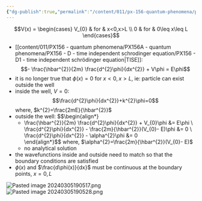```yaml
---
{"dg-publish":true,"permalink":"/content/011/px-156-quantum-phenomena/px-156-a-quantum-phenomena/px-156-d-time-independent-schrodinger-equation/px-156-d3-finite-potential-well/","created":"2024-11-25T10:50:32.000+00:00","updated":"2024-11-26T20:02:20.082+00:00"}
---
```


$$V(x) = \begin{cases} 
    V_{0} & for & x<0,x>L \\
    0 & for & 0\leq x\leq L
\end{cases}$$
- [[content/011/PX156 - quantum phenomena/PX156A - quantum phenomena/PX156 - D - time independent schrodinger equation/PX156 - D1 - time independent schrödinger equation\|TISE]]: 
$$- \frac{\hbar^{2}}{2m} \frac{d^{2}\phi}{dx^{2}} + V\phi = E\phi$$
- it is no longer true that $\phi(x)=0$ for $x<0,x>L$, ie: particle can exist outside the well
- inside the well, $V=0$: 
$$\frac{d^{2}\phi}{dx^{2}}+k^{2}\phi=0$$
	where, $k^{2}=\frac{2mE}{\hbar^{2}}$
- outside the well: 
$$\begin{align*}
	- \frac{\hbar^{2}}{2m} \frac{d^{2}\phi}{dx^{2}} + V_{0}\phi &= E\phi \\
	\frac{d^{2}\phi}{dx^{2}} - \frac{2m}{\hbar^{2}}(V_{0}- E)\phi &= 0 \\
	\frac{d^{2}\phi}{dx^{2}} - \alpha^{2}\phi &= 0		
\end{align*}$$
	where, $\alpha^{2}=\frac{2m}{\hbar^{2}}(V_{0}- E)$
	- no analytical solution
- the wavefunctions inside and outside need to match so that the boundary conditions are satisfied
- $\phi(x)$ and $\frac{d\phi(x)}{dx}$ must be continuous at the boundary points, $x=0,L$

![Pasted image 20240305190517.png](/img/user/pics/Pasted%20image%2020240305190517.png)
![Pasted image 20240305190528.png](/img/user/pics/Pasted%20image%2020240305190528.png)
